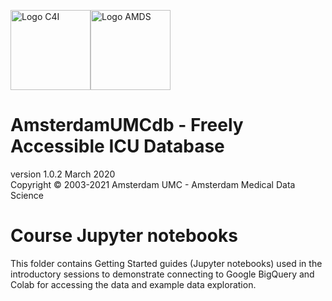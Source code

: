<img src="https://github.com/AmsterdamUMC/AmsterdamUMCdb/blob/master/img/logo_c4i_square.png?raw=1" alt="Logo C4I" width=128px><img src="https://github.com/AmsterdamUMC/AmsterdamUMCdb/blob/master/img/logo_amds.png?raw=1" alt="Logo AMDS" width=128px/>

# AmsterdamUMCdb - Freely Accessible ICU Database
version 1.0.2 March 2020  
Copyright &copy; 2003-2021 Amsterdam UMC - Amsterdam Medical Data Science

# Course Jupyter notebooks
This folder contains Getting Started guides (Jupyter notebooks) used in the introductory sessions to demonstrate connecting to Google BigQuery and Colab for accessing the data and example data exploration.